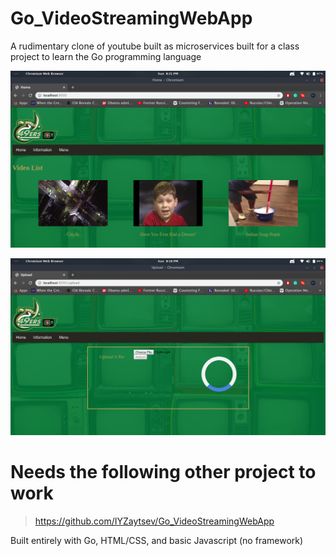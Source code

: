 # Go_VideoStreamingWebApp
A rudimentary clone of youtube built as microservices built 
for a class project to learn the Go programming language 
<p align="center">
  <img src="Screenshot from 2019-12-01 20-21-09.png">
</p>
<p align="center">
  <img src="Screenshot from 2019-12-01 20-18-52.png">
</p>

# Needs the following other project to work 
> https://github.com/IYZaytsev/Go_VideoStreamingWebApp

Built entirely with Go, HTML/CSS, and basic Javascript (no framework)
